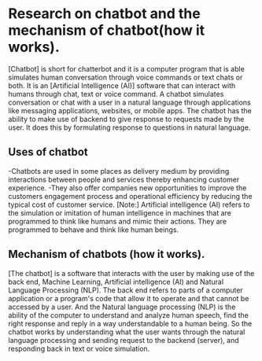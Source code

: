 # Research on chatbot and the mechanism of chatbot(how it works).
[Chatbot] is short for chatterbot and it is a computer program that is able simulates human conversation through voice commands or text chats or both. It is an [Artificial Intelligence (AI)] software that can interact with humans through chat, text or voice command. A chatbot simulates conversation or chat with a user in a natural language through applications like messaging applications, websites, or mobile apps. The chatbot has the ability to make use of backend to give response to requests made by the user. It does this by formulating response to questions in natural language. 
## Uses of chatbot
 -Chatbots are used in some places as delivery medium by providing interactions between people and services thereby enhancing customer experience. 
 -They also offer companies new opportunities to improve the customers engagement process and operational efficiency by reducing the typical cost of customer service. 
[Note:] Artificial intelligence (AI) refers to the simulation or imitation of human intelligence in machines that are programmed to think like humans and mimic their actions. They are programmed to behave and think like human beings.
## Mechanism of chatbots (how it works).
[The chatbot] is a software that interacts with the user by making use of the back end, Machine Learning, Artificial intelligence (AI) and Natural Language Processing (NLP). The back end refers to parts of a computer application or a program's code that allow it to operate and that cannot be accessed by a user. And the Natural language processing (NLP) is the ability of the computer to understand and analyze human speech, find the right response and reply in a way understandable to a human being. 
So the chatbot works by understanding what the user wants through the natural language processing and sending request to the backend (server), and responding back in text or voice simulation.

